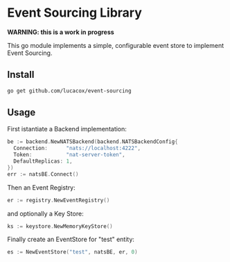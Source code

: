 # Event Sourcing Library

**WARNING: this is a work in progress**

This go module implements a simple, configurable event store to implement Event Sourcing.

## Install

```bash
go get github.com/lucacox/event-sourcing
```

## Usage

First istantiate a Backend implementation:

```go
be := backend.NewNATSBackend(backend.NATSBackendConfig{
  Connection:      "nats://localhost:4222",
  Token:           "nat-server-token",
  DefaultReplicas: 1,
})
err := natsBE.Connect()
```

Then an Event Registry:

```go
er := registry.NewEventRegistry()
```

and optionally a Key Store:

```go
ks := keystore.NewMemoryKeyStore()
```

Finally create an EventStore for "test" entity:

```go
es := NewEventStore("test", natsBE, er, 0)
```

